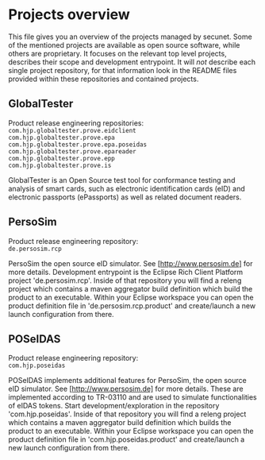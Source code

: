 Projects overview
===
This file gives you an overview of the projects managed by secunet. Some of the mentioned projects are available as open source software, while others are proprietary. 
It focuses on the relevant top level projects, describes their scope and development entrypoint. It will *not* describe each single project repository, for that information look in the README files provided within these repositories and contained projects.

GlobalTester
------------
Product release engineering repositories:  
`com.hjp.globaltester.prove.eidclient`  
`com.hjp.globaltester.prove.epa`  
`com.hjp.globaltester.prove.epa.poseidas`  
`com.hjp.globaltester.prove.epareader`  
`com.hjp.globaltester.prove.epp`  
`com.hjp.globaltester.prove.is`  

GlobalTester is an Open Source test tool for conformance testing and analysis of smart cards, such as electronic identification cards (eID) and electronic passports (ePassports) as well as related document readers.

PersoSim
--------
Product release engineering repository:  
`de.persosim.rcp`  

PersoSim the open source eID simulator. See [http://www.persosim.de] for more details.
Development entrypoint is the Eclipse Rich Client Platform project 'de.persosim.rcp'. Inside of that repository you will find a releng project which contains a maven aggregator build definition which build the product to an executable. Within your Eclipse workspace you can open the product definition file in 'de.persosim.rcp.product' and create/launch a new launch configuration from there.

POSeIDAS
--------
Product release engineering repository:  
`com.hjp.poseidas`  

POSeIDAS implements additional features for PersoSim, the open source eID simulator. See [http://www.persosim.de] for more details.
These are implemented according to TR-03110 and are used to simulate functionalities of eIDAS tokens.
Start development/exploration in the repository 'com.hjp.poseidas'. Inside of that repository you will find a releng project which contains a maven aggregator build definition which builds the product to an executable. Within your Eclipse workspace you can open the product definition file in 'com.hjp.poseidas.product' and create/launch a new launch configuration from there.
